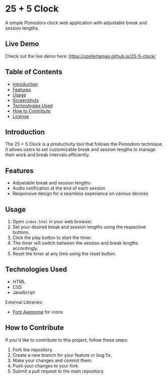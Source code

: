 # 25 + 5 Clock

A simple Pomodoro clock web application with adjustable break and session lengths.

## Live Demo

Check out the live demo here: https://szeilertamas.github.io/25-5-clock/

## Table of Contents
- [Introduction](#introduction)
- [Features](#features)
- [Usage](#usage)
- [Screenshots](#screenshots)
- [Technologies Used](#technologies-used)
- [How to Contribute](#how-to-contribute)
- [License](#license)

## Introduction

The 25 + 5 Clock is a productivity tool that follows the Pomodoro technique. It allows users to set customizable break and session lengths to manage their work and break intervals efficiently.

## Features

- Adjustable break and session lengths
- Audio notification at the end of each session
- Responsive design for a seamless experience on various devices

## Usage

1. Open `index.html` in your web browser.
2. Set your desired break and session lengths using the respective buttons.
3. Click the play button to start the timer.
4. The timer will switch between the session and break lengths accordingly.
5. Reset the timer at any time using the reset button.

## Technologies Used

- HTML
- CSS
- JavaScript

External Libraries:
- [Font Awesome](https://fontawesome.com/) for icons

## How to Contribute

If you'd like to contribute to this project, follow these steps:

1. Fork the repository.
2. Create a new branch for your feature or bug fix.
3. Make your changes and commit them.
4. Push your changes to your fork.
5. Submit a pull request to the main repository.

